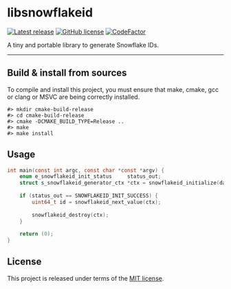 # libsnowflakeid

[![Latest release](https://img.shields.io/badge/latest_release-1.0.0-orange.svg)](https://github.com/thibaultmeyer/libsnowflakeid/releases)
[![GitHub license](https://img.shields.io/badge/license-MIT-blue.svg)](https://github.com/thibaultmeyer/libsnowflakeid/blob/master/LICENSE)
[![CodeFactor](https://www.codefactor.io/repository/github/thibaultmeyer/libsnowflakeid/badge)](https://www.codefactor.io/repository/github/thibaultmeyer/libsnowflakeid)

A tiny and portable library to generate Snowflake IDs.
*****

## Build & install from sources
To compile and install this project, you must ensure that make, cmake, gcc or
clang or MSVC are being correctly installed.

    #> mkdir cmake-build-release
    #> cd cmake-build-release
    #> cmake -DCMAKE_BUILD_TYPE=Release ..
    #> make
    #> make install


## Usage
```c
int main(const int argc, const char *const *argv) {
    enum e_snowflakeid_init_status     status_out;
    struct s_snowflakeid_generator_ctx *ctx = snowflakeid_initialize(datacenter_id, worker_id, &status_out);
    
    if (status_out == SNOWFLAKEID_INIT_SUCCESS) {
        uint64_t id = snowflakeid_next_value(ctx);
        
        snowflakeid_destroy(ctx);
    }
    
    return (0);
}
```


## License
This project is released under terms of the [MIT license](https://github.com/thibaultmeyer/libsnowflakeid/blob/master/LICENSE).
